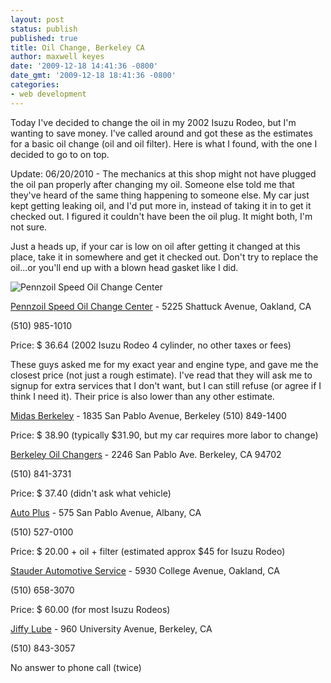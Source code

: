 ```yaml
---
layout: post
status: publish
published: true
title: Oil Change, Berkeley CA
author: maxwell keyes
date: '2009-12-18 14:41:36 -0800'
date_gmt: '2009-12-18 18:41:36 -0800'
categories:
- web development
---
```


Today I've decided to change the oil in my 2002 Isuzu Rodeo, but I'm wanting to save money. I've called around and got these as the estimates for a basic oil change (oil and oil filter). Here is what I found, with the one I decided to go to on top.


Update: 06/20/2010 - The mechanics at this shop might not have plugged the oil pan properly after changing my oil. Someone else told me that they've heard of the same thing happening to someone else. My car just kept getting leaking oil, and I'd put more in, instead of taking it in to get it checked out. I figured it couldn't have been the oil plug. It might both, I'm not sure.


Just a heads up, if your car is low on oil after getting it changed at this place, take it in somewhere and get it checked out. Don't try to replace the oil...or you'll end up with a blown head gasket like I did.

![Pennzoil Speed Oil Change Center](http://assets.redconfetti.com/images/posts/pennzoil-speed-oil-change-center.jpeg "Pennzoil Speed Oil Change Center Oakland")


[Pennzoil Speed Oil Change Center](http://maps.google.com/places/us/oakland/shattuck-ave/5225/-pennzoil-speed-oil-change-center) - 5225 Shattuck Avenue, Oakland, CA

(510) 985-1010

Price: $ 36.64 (2002 Isuzu Rodeo 4 cylinder, no other taxes or fees)

These guys asked me for my exact year and engine type, and gave me the closest price (not just a rough estimate). I've read that they will ask me to signup for extra services that I don't want, but I can still refuse (or agree if I think I need it). Their price is also lower than any other estimate.

[Midas Berkeley](http://maps.google.com/places/us/berkeley/san-pablo-ave/1835/-midas-berkeley) - 1835 San Pablo Avenue, Berkeley
(510) 849-1400

Price: $ 38.90 (typically $31.90, but my car requires more labor to change)


[Berkeley Oil Changers](http://maps.google.com/maps/place?cid=6049443562747719565&amp;q=oil%2Bchange%2Bberkeley,%2Bca) - 2246 San Pablo Ave. Berkeley, CA 94702

(510) 841-3731

Price: $ 37.40 (didn't ask what vehicle)


[Auto Plus](http://maps.google.com/maps/place?cid=17429617305568833018&amp;q=oil%2Bchange%2Bberkeley,%2Bca) - 575 San Pablo Avenue, Albany, CA

(510) 527-0100

Price: $ 20.00 + oil + filter (estimated approx $45 for Isuzu Rodeo)

[Stauder Automotive Service](http://maps.google.com/maps/place?cid=16611234117710852282&amp;q=oil%2Bchange%2Bberkeley,%2Bca) - 5930 College Avenue, Oakland, CA

(510) 658-3070

Price: $ 60.00 (for most Isuzu Rodeos)


[Jiffy Lube](http://maps.google.com/places/us/berkeley/university-ave/960/-jiffy-lube) - 960 University Avenue, Berkeley, CA

(510) 843-3057

No answer to phone call (twice)


